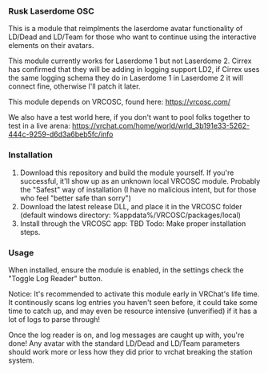 ### Rusk Laserdome OSC

This is a module that reimplments the laserdome avatar functionality of LD/Dead and LD/Team for those who want to continue using the interactive elements on their avatars.

This module currently works for Laserdome 1 but not Laserdome 2. Cirrex has confirmed that they will be adding in logging support LD2, if Cirrex uses the same logging schema they do in Laserdome 1 in Laserdome 2 it will connect fine, otherwise I'll patch it later.

This module depends on VRCOSC, found here: https://vrcosc.com/

We also have a test world here, if you don't want to pool folks together to test in a live arena: https://vrchat.com/home/world/wrld_3b191e33-5262-444c-9259-d6d3a6beb5fc/info

### Installation
1. Download this repository and build the module yourself. If you're successful, it'll show up as an unknown local VRCOSC module. Probably the "Safest" way of installation (I have no malicious intent, but for those who feel "better safe than sorry")
2. Download the latest release DLL, and place it in the VRCOSC folder (default windows directory: %appdata%/VRCOSC/packages/local)
3. Install through the VRCOSC app: TBD
Todo: Make proper installation steps.


### Usage
When installed, ensure the module is enabled, in the settings check the "Toggle Log Reader" button.

Notice: It's recommended to activate this module early in VRChat's life time. It continously scans log entries you haven't seen before, it could take some time to catch up, and may even be resource intensive (unverified) if it has a lot of logs to parse through!

Once the log reader is on, and log messages are caught up with, you're done! Any avatar with the standard LD/Dead and LD/Team parameters should work more or less how they did prior to vrchat breaking the station system.
